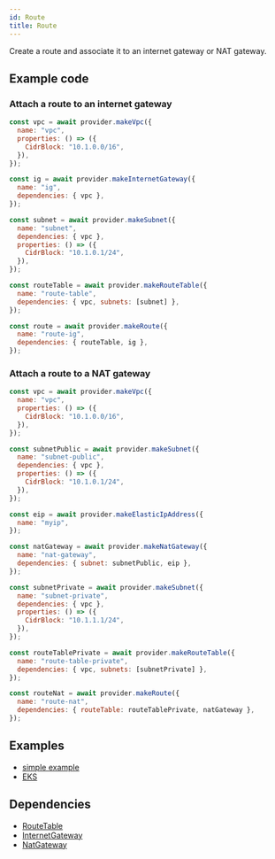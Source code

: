 ```yaml
---
id: Route
title: Route
---
```


Create a route and associate it to an internet gateway or NAT gateway.

## Example code

### Attach a route to an internet gateway

```js
const vpc = await provider.makeVpc({
  name: "vpc",
  properties: () => ({
    CidrBlock: "10.1.0.0/16",
  }),
});

const ig = await provider.makeInternetGateway({
  name: "ig",
  dependencies: { vpc },
});

const subnet = await provider.makeSubnet({
  name: "subnet",
  dependencies: { vpc },
  properties: () => ({
    CidrBlock: "10.1.0.1/24",
  }),
});

const routeTable = await provider.makeRouteTable({
  name: "route-table",
  dependencies: { vpc, subnets: [subnet] },
});

const route = await provider.makeRoute({
  name: "route-ig",
  dependencies: { routeTable, ig },
});
```

### Attach a route to a NAT gateway

```js
const vpc = await provider.makeVpc({
  name: "vpc",
  properties: () => ({
    CidrBlock: "10.1.0.0/16",
  }),
});

const subnetPublic = await provider.makeSubnet({
  name: "subnet-public",
  dependencies: { vpc },
  properties: () => ({
    CidrBlock: "10.1.0.1/24",
  }),
});

const eip = await provider.makeElasticIpAddress({
  name: "myip",
});

const natGateway = await provider.makeNatGateway({
  name: "nat-gateway",
  dependencies: { subnet: subnetPublic, eip },
});

const subnetPrivate = await provider.makeSubnet({
  name: "subnet-private",
  dependencies: { vpc },
  properties: () => ({
    CidrBlock: "10.1.1.1/24",
  }),
});

const routeTablePrivate = await provider.makeRouteTable({
  name: "route-table-private",
  dependencies: { vpc, subnets: [subnetPrivate] },
});

const routeNat = await provider.makeRoute({
  name: "route-nat",
  dependencies: { routeTable: routeTablePrivate, natGateway },
});
```

## Examples

- [simple example](https://github.com/grucloud/grucloud/blob/main/examples/aws/ec2-vpc/iac.js)
- [EKS](https://github.com/grucloud/grucloud/blob/main/examples/aws/eks/iac.js)

## Dependencies

- [RouteTable](./RouteTable)
- [InternetGateway](./InternetGateway)
- [NatGateway](./NatGateway)
